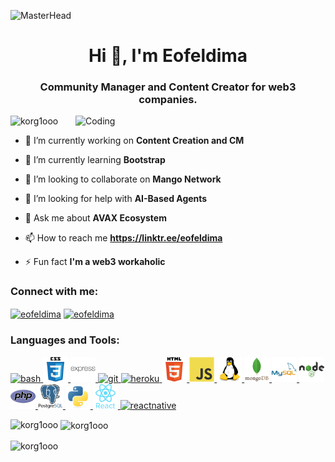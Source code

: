 ![MasterHead](https://i.pinimg.com/originals/4c/d9/ce/4cd9ce636c6d5f23688f0fda99cd81cf.gif)
<h1 align="center">Hi 👋, I'm Eofeldima</h1>
<h3 align="center">Community Manager and Content Creator for web3 companies.</h3>
<img align="right" alt="Coding" width="400" src="https://cdn.shopify.com/s/files/1/0344/6469/files/cat-gif-loop-maru_grande.gif?v=1523984148">

<p align="left"> <img src="https://komarev.com/ghpvc/?username=korg1ooo&label=Profile%20views&color=0e75b6&style=flat" alt="korg1ooo" /> </p>

- 🔭 I’m currently working on **Content Creation and CM**

- 🌱 I’m currently learning **Bootstrap**

- 👯 I’m looking to collaborate on **Mango Network**

- 🤝 I’m looking for help with **AI-Based Agents**

- 💬 Ask me about **AVAX Ecosystem**

- 📫 How to reach me **https://linktr.ee/eofeldima**

- ⚡ Fun fact **I'm a web3 workaholic**

<h3 align="left">Connect with me:</h3>
<p align="left">
<a href="https://instagram.com/eofeldima" target="blank"><img align="center" src="https://raw.githubusercontent.com/rahuldkjain/github-profile-readme-generator/master/src/images/icons/Social/instagram.svg" alt="eofeldima" height="30" width="40" /></a>
<a href="https://discord.gg/eofeldima" target="blank"><img align="center" src="https://raw.githubusercontent.com/rahuldkjain/github-profile-readme-generator/master/src/images/icons/Social/discord.svg" alt="eofeldima" height="30" width="40" /></a>
</p>

<h3 align="left">Languages and Tools:</h3>
<p align="left"> <a href="https://www.gnu.org/software/bash/" target="_blank" rel="noreferrer"> <img src="https://www.vectorlogo.zone/logos/gnu_bash/gnu_bash-icon.svg" alt="bash" width="40" height="40"/> </a> <a href="https://www.w3schools.com/css/" target="_blank" rel="noreferrer"> <img src="https://raw.githubusercontent.com/devicons/devicon/master/icons/css3/css3-original-wordmark.svg" alt="css3" width="40" height="40"/> </a> <a href="https://expressjs.com" target="_blank" rel="noreferrer"> <img src="https://raw.githubusercontent.com/devicons/devicon/master/icons/express/express-original-wordmark.svg" alt="express" width="40" height="40"/> </a> <a href="https://git-scm.com/" target="_blank" rel="noreferrer"> <img src="https://www.vectorlogo.zone/logos/git-scm/git-scm-icon.svg" alt="git" width="40" height="40"/> </a> <a href="https://heroku.com" target="_blank" rel="noreferrer"> <img src="https://www.vectorlogo.zone/logos/heroku/heroku-icon.svg" alt="heroku" width="40" height="40"/> </a> <a href="https://www.w3.org/html/" target="_blank" rel="noreferrer"> <img src="https://raw.githubusercontent.com/devicons/devicon/master/icons/html5/html5-original-wordmark.svg" alt="html5" width="40" height="40"/> </a> <a href="https://developer.mozilla.org/en-US/docs/Web/JavaScript" target="_blank" rel="noreferrer"> <img src="https://raw.githubusercontent.com/devicons/devicon/master/icons/javascript/javascript-original.svg" alt="javascript" width="40" height="40"/> </a> <a href="https://www.linux.org/" target="_blank" rel="noreferrer"> <img src="https://raw.githubusercontent.com/devicons/devicon/master/icons/linux/linux-original.svg" alt="linux" width="40" height="40"/> </a> <a href="https://www.mongodb.com/" target="_blank" rel="noreferrer"> <img src="https://raw.githubusercontent.com/devicons/devicon/master/icons/mongodb/mongodb-original-wordmark.svg" alt="mongodb" width="40" height="40"/> </a> <a href="https://www.mysql.com/" target="_blank" rel="noreferrer"> <img src="https://raw.githubusercontent.com/devicons/devicon/master/icons/mysql/mysql-original-wordmark.svg" alt="mysql" width="40" height="40"/> </a> <a href="https://nodejs.org" target="_blank" rel="noreferrer"> <img src="https://raw.githubusercontent.com/devicons/devicon/master/icons/nodejs/nodejs-original-wordmark.svg" alt="nodejs" width="40" height="40"/> </a> <a href="https://www.php.net" target="_blank" rel="noreferrer"> <img src="https://raw.githubusercontent.com/devicons/devicon/master/icons/php/php-original.svg" alt="php" width="40" height="40"/> </a> <a href="https://www.postgresql.org" target="_blank" rel="noreferrer"> <img src="https://raw.githubusercontent.com/devicons/devicon/master/icons/postgresql/postgresql-original-wordmark.svg" alt="postgresql" width="40" height="40"/> </a> <a href="https://www.python.org" target="_blank" rel="noreferrer"> <img src="https://raw.githubusercontent.com/devicons/devicon/master/icons/python/python-original.svg" alt="python" width="40" height="40"/> </a> <a href="https://reactjs.org/" target="_blank" rel="noreferrer"> <img src="https://raw.githubusercontent.com/devicons/devicon/master/icons/react/react-original-wordmark.svg" alt="react" width="40" height="40"/> </a> <a href="https://reactnative.dev/" target="_blank" rel="noreferrer"> <img src="https://reactnative.dev/img/header_logo.svg" alt="reactnative" width="40" height="40"/> </a> </p>

<p><img align="left" src="https://github-readme-stats.vercel.app/api/top-langs?username=korg1ooo&show_icons=true&locale=en&layout=compact" alt="korg1ooo" /></p>

<p>&nbsp;<img align="center" src="https://github-readme-stats.vercel.app/api?username=korg1ooo&show_icons=true&locale=en" alt="korg1ooo" /></p>

<p><img align="center" src="https://github-readme-streak-stats.herokuapp.com/?user=korg1ooo&" alt="korg1ooo" /></p>
